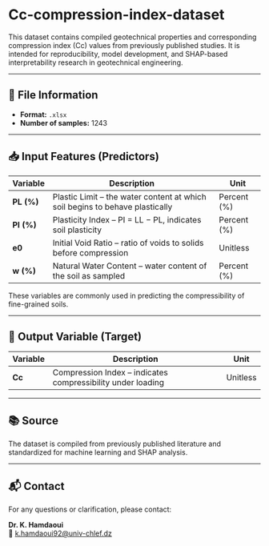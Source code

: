 # Cc-compression-index-dataset

This dataset contains compiled geotechnical properties and corresponding compression index (Cc) values from previously published studies. It is intended for reproducibility, model development, and SHAP-based interpretability research in geotechnical engineering.

---

## 📄 File Information

- **Format:** `.xlsx`
- **Number of samples:** 1243

---

## 📥 Input Features (Predictors)

| Variable    | Description                                                    | Unit       |
|-------------|----------------------------------------------------------------|------------|
| **PL (%)**  | Plastic Limit – the water content at which soil begins to behave plastically | Percent (%) |
| **PI (%)**  | Plasticity Index – PI = LL − PL, indicates soil plasticity      | Percent (%) |
| **e0**      | Initial Void Ratio – ratio of voids to solids before compression | Unitless    |
| **w (%)**   | Natural Water Content – water content of the soil as sampled    | Percent (%) |

These variables are commonly used in predicting the compressibility of fine-grained soils.

---

## 🎯 Output Variable (Target)

| Variable | Description                                      | Unit       |
|----------|--------------------------------------------------|------------|
| **Cc**   | Compression Index – indicates compressibility under loading | Unitless |

---

## 📚 Source

The dataset is compiled from previously published literature and standardized for machine learning and SHAP analysis.

---

## 📬 Contact

For any questions or clarification, please contact:

**Dr. K. Hamdaoui**  
📧 k.hamdaoui92@univ-chlef.dz
